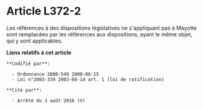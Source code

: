 # Article L372-2

Les références à des dispositions législatives ne s'appliquant pas à Mayotte sont remplacées par les références aux
dispositions, ayant le même objet, qui y sont applicables.

**Liens relatifs à cet article**

	**Codifié par**:

	  - Ordonnance 2000-549 2000-06-15
	  - Loi n°2003-339 2003-04-14 art. 1 (loi de ratification)

	**Cité par**:

	  - Arrêté du 3 août 2016 (V)
